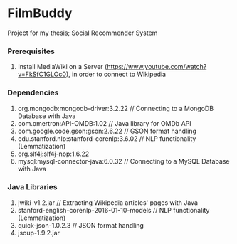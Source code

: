 # FilmBuddy
Project for my thesis; Social Recommender System

### Prerequisites
1. Install MediaWiki on a Server (https://www.youtube.com/watch?v=FkSfC1GLOc0), in order to connect to Wikipedia

### Dependencies
1. org.mongodb:mongodb-driver:3.2.22 // Connecting to a MongoDB Database with Java
2. com.omertron:API-OMDB:1.02 // Java library for OMDb API 
3. com.google.code.gson:gson:2.6.22 // GSON format handling
4. edu.stanford.nlp:stanford-corenlp:3.6.02 // NLP functionality (Lemmatization)
5. org.slf4j:slf4j-nop:1.6.22
6. mysql:mysql-connector-java:6.0.32 // Connecting to a MySQL Database with Java

### Java Libraries
1. jwiki-v1.2.jar // Extracting Wikipedia articles' pages with Java
3. stanford-english-corenlp-2016-01-10-models // NLP functionality (Lemmatization)
4. quick-json-1.0.2.3 // JSON format handling
5. jsoup-1.9.2.jar 
